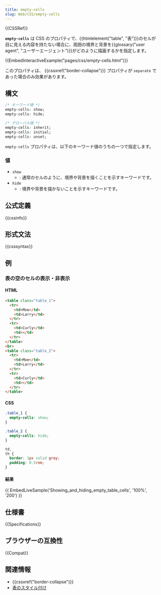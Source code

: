 ```yaml
---
title: empty-cells
slug: Web/CSS/empty-cells
---
```

{{CSSRef}}

**`empty-cells`** は CSS のプロパティで、{{htmlelement("table", "表")}}のセルが目に見える内容を持たない場合に、周囲の境界と背景を{{glossary("user agent", "ユーザーエージェント")}}がどのように描画するかを指定します。

{{EmbedInteractiveExample("pages/css/empty-cells.html")}}

このプロパティは、 {{cssxref("border-collapse")}} プロパティが `separate` であった場合のみ効果があります。

## 構文

```css
/* キーワード値 */
empty-cells: show;
empty-cells: hide;

/* グローバル値 */
empty-cells: inherit;
empty-cells: initial;
empty-cells: unset;
```

`empty-cells` プロパティは、以下のキーワード値のうちの一つで指定します。

### 値

- `show`
  - : 通常のセルのように、境界や背景を描くことを示すキーワードです。
- `hide`
  - : 境界や背景を描かないことを示すキーワードです。

## 公式定義

{{cssinfo}}

## 形式文法

{{csssyntax}}

## 例

<h3 id="Showing_and_hiding_empty_table_cells">表の空のセルの表示・非表示</h3>

#### HTML

```html
<table class="table_1">
  <tr>
    <td>Moe</td>
    <td>Larry</td>
  </tr>
  <tr>
    <td>Curly</td>
    <td></td>
  </tr>
</table>
<br>
<table class="table_2">
  <tr>
    <td>Moe</td>
    <td>Larry</td>
  </tr>
  <tr>
    <td>Curly</td>
    <td></td>
  </tr>
</table>
```

#### CSS

```css
.table_1 {
  empty-cells: show;
}

.table_2 {
  empty-cells: hide;
}

td,
th {
  border: 1px solid gray;
  padding: 0.5rem;
}
```

#### 結果

{{ EmbedLiveSample('Showing_and_hiding_empty_table_cells', '100%', '200') }}

## 仕様書

{{Specifications}}

## ブラウザーの互換性

{{Compat}}

## 関連情報

- {{cssxref("border-collapse")}}
- [表のスタイル付け](/ja/docs/Learn/CSS/Building_blocks/Styling_tables)
